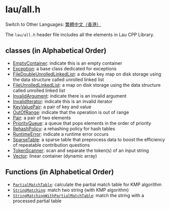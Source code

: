 # lau/all.h

Switch to Other Languages: [繁體中文（香港）](all_zh.md)

The `lau/all.h` header file includes all the elements in Lau CPP Library.

## classes (in Alphabetical Order)
- [EmptyContainer](exception_en.md): indicate this is an empty container
- [Exception](exception_en.md): a base class dedicated for exceptions
- [FileDoubleUnrolledLinkedList](file_double_unrolled_linked_list_en.md):
  a double key map on disk storage using the data structure called unrolled
  linked list
- [FileUnrolledLinkedList](file_unrolled_linked_list_en.md):
  a map on disk storage using the data structure called unrolled linked list
- [InvalidArgument](exception_en.md): indicate there is an invalid argument
- [InvalidIterator](exception_en.md): indicate this is an invalid iterator
- [KeyValuePair](key_value_pair_en.md): a pair of key and value
- [OutOfRange](exception_en.md): indicate that the operation is out of
  range
- [Pair](pair_en.md): a pair of two elements
- [PriorityQueue](priority_queue_en.md): a queue that pops elements in the
  order of priority
- [RehashPolicy](rehash_policy_en.md): a rehashing policy for hash tables
- [RuntimeError](exception_en.md): indicate a runtime error occurs
- [SparseTable](sparse_table_en.md): a sparse table that preprocess data to
  boost the efficiency of repeatable contribution questions
- [TokenScanner](token_scanner_en.md): scan and separate the token(s) of
  an input string
- [Vector](vector_en.md): linear container (dynamic array)

## Functions (in Alphabetical Order)
- [`PartialMatchTable`](algorithm_en.md): calculate the partial match table
  for KMP algorithm
- [`StringMatching`](algorithm_en.md): match two string (with KMP algorithm)
- [`StringMatchingWithPartialMatchTable`](algorithm_en.md):
  match the string with a processed partial table
